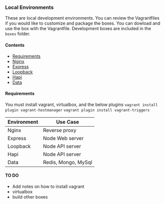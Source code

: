 ### Local Environments
These are local development environments.
You can review the Vagrantfiles if you would like to customize and package the boxes.
You can dowload and use the box with the Vagrantfile.  Development boxes are included in the `boxes` folder.

#### Contents
- [Requirements](#requirements)
- [Nginx](#nginx)
- [Express](#express) 
- [Loopback](#loopback)
- [Hapi](#hapi)
- [Data](#data) 


#### Requirements
You must install vagrant, virtualbox, and the below plugins
`vagrant install plugin vagrant-hostmanager`
`vagrant plugin install vagrant-triggers`

| Environment | Use Case |
|-------------|----------|
| Nginx       | Reverse proxy |
| Express     | Node Web server |
| Loopback    | Node API server |
| Hapi        | Node API server |
| Data        | Redis, Mongo, MySql |



#### TO DO
- Add notes on how to install vagrant
- virtualbox
- build other boxes





